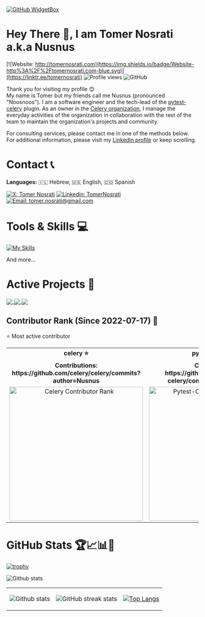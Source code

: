 [![GitHub WidgetBox](https://github-widgetbox.vercel.app/api/profile?username=nusnus&data=followers,commits&theme=nautilus)](https://github.com/nusnus)

# Hey There 👋, I am Tomer Nosrati a.k.a Nusnus
[![Website: http://tomernosrati.com](https://img.shields.io/badge/Website-http%3A%2F%2Ftomernosrati.com-blue.svg)](https://linktr.ee/tomernosrati)
![Profile views](https://komarev.com/ghpvc/?username=Nusnus&color=brightgreen)
<img alt="GitHub" src="https://img.shields.io/badge/dynamic/json?logo=github&label=GitHub+Followers&labelColor=282c34&color=181717&query=%24.data.totalSubs&url=https%3A%2F%2Fapi.spencerwoo.com%2Fsubstats%2F%3Fsource%3Dgithub%26queryKey%3Dnusnus&longCache=true"/>

Thank you for visiting my profile 😊<br>
My name is Tomer but my friends call me Nusnus (pronounced "Noosnoos"). I am a software engineer and the tech-lead of the [pytest-celery](https://pytest-celery.readthedocs.io/) plugin. As an owner in the [Celery organization](https://github.com/celery), I manage the everyday activities of the organization in collaboration with the rest of the team to maintain the organization's projects and community.

For consulting services, please contact me in one of the methods below.<br>
For additional information, please visit my [Linkedin profile](https://www.linkedin.com/in/tomernosrati/) or keep scrolling.

# Contact 📞
**Languages:** 🇮🇱 Hebrew, 🇺🇸 English, 🇨🇴 Spanish

[![X: Tomer Nosrati](https://img.shields.io/twitter/follow/smilingnosrati?style=social)](https://x.com/smilingnosrati)
[![Linkedin: TomerNosrati](https://img.shields.io/badge/-TomerNosrati-blue?style=flat-square&logo=Linkedin&logoColor=white&link=https://www.linkedin.com/in/tomernosrati/)](https://www.linkedin.com/in/tomernosrati/)
[![Email: tomer.nosrati@gmail.com](https://img.shields.io/badge/Email-tomer.nosrati%40gmail.com-red.svg)](mailto:tomer.nosrati@gmail.com)

# Tools & Skills 💻
[![My Skills](https://skillicons.dev/icons?i=apple,aws,bash,bitbucket,c,cpp,discord,django,docker,flask,git,github,githubactions,gitlab,graphql,idea,jenkins,linux,mysql,nginx,obsidian,postgres,postman,pycharm,py,rabbitmq,redis,sqlite,sublime,ubuntu,vim,vscode,windows,&theme=dark)](https://skillicons.dev)

And more...

# Active Projects 📁

<a href="https://github.com/celery/celery">
  <img align="center" src="https://github-readme-stats.vercel.app/api/pin/?username=celery&theme=algolia&repo=celery" />
</a>
<a href="https://github.com/celery/pytest-celery">
  <img align="center" src="https://github-readme-stats.vercel.app/api/pin/?username=celery&theme=algolia&repo=pytest-celery" />
</a>
 <a href="https://github.com/celery/kombu">
  <img align="center" src="https://github-readme-stats.vercel.app/api/pin/?username=celery&theme=algolia&repo=kombu" />
</a>

## Contributor Rank (Since 2022-07-17) 📍
⭐ Most active contributor
<table align="center">
  <tr>
    <td align="center"><strong>celery ⭐</strong></td>
    <td align="center"><strong>pytest-celery ⭐</strong></td>
    <td align="center"><strong>kombu</strong></td>
  </tr>
  <tr>
    <td align="center"><strong>Contributions:<br>https://github.com/celery/celery/commits?author=Nusnus</strong></td>
    <td align="center"><strong>Contributions:<br>https://github.com/celery/pytest-celery/commits?author=Nusnus</strong></td>
    <td align="center"><strong>Contributions:<br>https://github.com/celery/kombu/commits?author=Nusnus</strong></td>
  </tr>
  <tr>
    <td align="center">
      <a href="https://github.com/celery/celery/graphs/contributors?from=07%2F17%2F2022">
        <img src="https://github.com/user-attachments/assets/50266937-d2d3-45cb-a62c-09e4b2a0c588" width="350px" alt="Celery Contributor Rank"/>
      </a>
    </td>
    <td align="center">
      <a href="https://github.com/celery/pytest-celery/graphs/contributors?from=07%2F17%2F2022">
        <img src="https://github.com/user-attachments/assets/ecd8ab8e-4bcf-45be-b3db-01ef9baebbc6" width="350px" alt="Pytest-Celery Contributor Rank"/>
      </a>
    </td>
    <td align="center">
      <a href="https://github.com/celery/kombu/graphs/contributors?from=07%2F17%2F2022">
        <img src="https://github.com/user-attachments/assets/4074dbb8-e9d3-4b6b-a3d9-b600b3cdd819" width="350px" alt="Kombu Contributor Rank"/>
      </a>
    </td>
  </tr>
</table>

# GitHub Stats 🏆📈📊🎳

[![trophy](https://github-profile-trophy.vercel.app/?username=Nusnus&count_private=true&theme=algolia&no-bg=true&no-frame=true&rank=SSS,SS,S,AAA,AA,A,SECRET,LONGEST_STREAK,CURRENT_STREAK)](https://github.com/ryo-ma/github-profile-trophy)

![Github stats](https://github-contributor-stats.vercel.app/api?username=Nusnus&theme=algolia&hide_border=true)

<table align="center" width="100%" height="100%" border="0">
   <tr>
     <td>
  
![Github stats](https://github-readme-stats.vercel.app/api?username=nusnus&theme=algolia&show_icons=true&count_private=true&hide=issues&hide_border=true) </td>
     <td> ![GitHub streak stats](https://github-readme-streak-stats.herokuapp.com/?user=Nusnus&count_private=true&theme=algolia&hide_border=true)      <td> [![Top Langs](https://github-readme-stats.vercel.app/api/top-langs/?username=nusnus&theme=algolia&layout=compact&hide_border=true)](https://github.com/nusnus) </td>
   </tr>
  </table>

[![GitHub Activity Graph](https://github-readme-activity-graph.vercel.app/graph?username=Nusnus&theme=github-compact)](https://github.com/Nusnus/github-readme-activity-graph)

# Collaborations

## Blacksmith
Celery: Now Powered By Blacksmith. [Read more...](https://www.linkedin.com/pulse/celery-now-powered-blacksmith-tomer-nosrati-ew68e/?trackingId=DWHH49WqS2iOW8Jf5N1kEg%3D%3D)

### <a href="https://www.linkedin.com/posts/blacksmithrun_were-always-on-the-lookout-for-meaningful-activity-7252033655399727104-qjpc?utm_source=share&utm_medium=member_desktop"><img src="https://media.licdn.com/dms/image/v2/D4E12AQHkQOoQLm95tw/article-cover_image-shrink_720_1280/article-cover_image-shrink_720_1280/0/1729000106837?e=1734566400&v=beta&t=U9iHn-RpTWykfER4KWR4fR0bDgZI3uxQyKBGwVBShUc" alt="Celery: Now Powered By Blacksmith" width="420"/></a>

# My Articles 📌

## Elevate Your Game with E2E Thinking
Taking an end-to-end approach is more than just a professional technique, it's a lifestyle philosophy. [Read more...](https://www.linkedin.com/pulse/elevate-your-game-e2e-thinking-tomer-nosrati)

### <a href="https://www.linkedin.com/pulse/elevate-your-game-e2e-thinking-tomer-nosrati"><img src="https://github.com/Nusnus/Nusnus/assets/4662342/c15882d9-a13d-4dce-9de4-1194336a654c" alt="Elevate Your Game with E2E Thinking" width="420"/></a>

## The Subtle Art of Making Every Word Count
Imagine the Point-First Approach (PFA) as the "TL;DR" of meaningful conversations. It's not just about cutting to the chase; it's about setting the stage for a richer dialogue. By offering a concise "TL;DR" upfront, you respect your audience's time and mental bandwidth, allowing them to quickly grasp the core message. From there, you can dive into details without losing focus. No detours, no fluff—just the essence of what needs to be said, making every word count. [Read more...](https://www.linkedin.com/pulse/subtle-art-making-every-word-count-tomer-nosrati)

#### <a href="https://www.linkedin.com/pulse/subtle-art-making-every-word-count-tomer-nosrati"><img src="https://github.com/Nusnus/Nusnus/assets/4662342/53ee97ac-ebd6-4c89-8bc0-b65be9eee907" alt="The Subtle Art of Making Every Word Count" width="420"/></a>

# What I do the rest of the time...
<img src="https://github.com/saadeghi/saadeghi/blob/master/dino.gif" width="700" >
